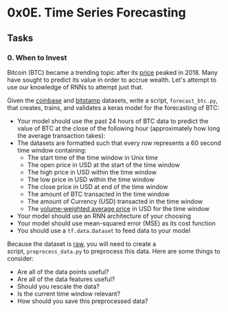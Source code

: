 0x0E. Time Series Forecasting
=============================

Tasks
-----

### 0\. When to Invest
Bitcoin (BTC) became a trending topic after its [price](https://intranet.hbtn.io/rltoken/vjTWl4bomgHoPdlYDGJM0w "price") peaked in 2018. Many have sought to predict its value in order to accrue wealth. Let's attempt to use our knowledge of RNNs to attempt just that.

Given the [coinbase](https://intranet.hbtn.io/rltoken/_-9LQxYpc6qTM7K_AI58-g "coinbase") and [bitstamp](https://intranet.hbtn.io/rltoken/0zZKYc5-xlxGFbxTfCVrBA "bitstamp") datasets, write a script, `forecast_btc.py`, that creates, trains, and validates a keras model for the forecasting of BTC:

-   Your model should use the past 24 hours of BTC data to predict the value of BTC at the close of the following hour (approximately how long the average transaction takes):
-   The datasets are formatted such that every row represents a 60 second time window containing:
    -   The start time of the time window in Unix time
    -   The open price in USD at the start of the time window
    -   The high price in USD within the time window
    -   The low price in USD within the time window
    -   The close price in USD at end of the time window
    -   The amount of BTC transacted in the time window
    -   The amount of Currency (USD) transacted in the time window
    -   The [volume-weighted average price](https://intranet.hbtn.io/rltoken/79YPxEkzc7Q1rc92f1MOOQ "volume-weighted average price") in USD for the time window
-   Your model should use an RNN architecture of your choosing
-   Your model should use mean-squared error (MSE) as its cost function
-   You should use a `tf.data.Dataset` to feed data to your model

Because the dataset is [raw](https://intranet.hbtn.io/rltoken/Keixv8XzPLglpNSCkUiOpQ "raw"), you will need to create a script, `preprocess_data.py` to preprocess this data. Here are some things to consider:

-   Are all of the data points useful?
-   Are all of the data features useful?
-   Should you rescale the data?
-   Is the current time window relevant?
-   How should you save this preprocessed data?
